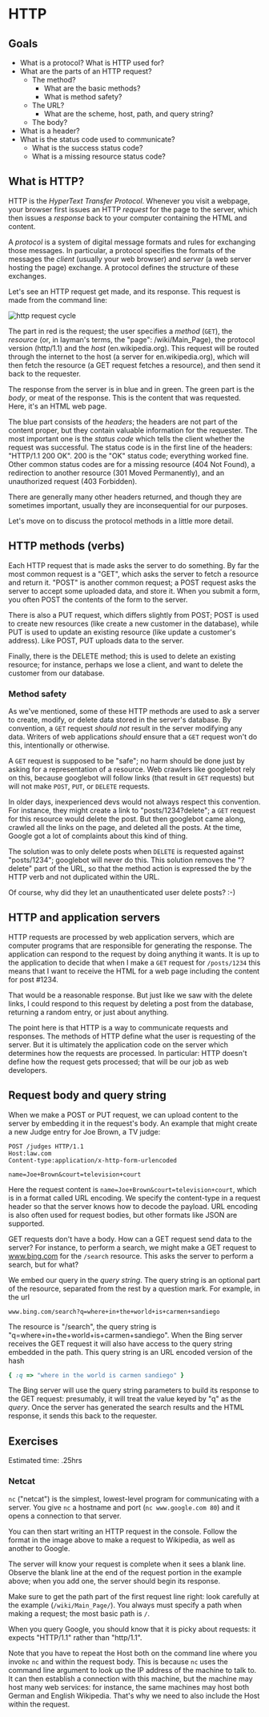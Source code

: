 # HTTP
## Goals

* What is a protocol? What is HTTP used for?
* What are the parts of an HTTP request?
  * The method?
    * What are the basic methods?
    * What is method safety?
  * The URL?
    * What are the scheme, host, path, and query string?
  * The body?
* What is a header?
* What is the status code used to communicate?
  * What is the success status code?
  * What is a missing resource status code?

## What is HTTP?
HTTP is the *HyperText Transfer Protocol*. Whenever you visit a
webpage, your browser first issues an HTTP *request* for the page to
the server, which then issues a *response* back to your computer
containing the HTML and content.

A *protocol* is a system of digital message formats and rules for
exchanging those messages. In particular, a protocol specifies the
formats of the messages the *client* (usually your web browser) and
*server* (a web server hosting the page) exchange. A protocol defines
the structure of these exchanges.

Let's see an HTTP request get made, and its response. This request is
made from the command line:

![http request cycle](http://upload.wikimedia.org/wikipedia/commons/c/c6/Http_request_telnet_ubuntu.png)

The part in red is the request; the user specifies a *method* (`GET`),
the *resource* (or, in layman's terms, the "page": /wiki/Main_Page),
the protocol version (http/1.1) and the *host*
(en.wikipedia.org). This request will be routed through the internet
to the host (a server for en.wikipedia.org), which will then fetch the
resource (a GET request fetches a resource), and then send it back to
the requester.

The response from the server is in blue and in green. The green part
is the *body*, or meat of the response. This is the content that was
requested. Here, it's an HTML web page.

The blue part consists of the *headers*; the headers are not part of
the content proper, but they contain valuable information for the
requester. The most important one is the *status code* which tells the
client whether the request was successful. The status code is in the
first line of the headers: "HTTP/1.1 200 OK". 200 is the "OK" status
code; everything worked fine. Other common status codes are for a
missing resource (404 Not Found), a redirection to another resource
(301 Moved Permanently), and an unauthorized request (403 Forbidden).

There are generally many other headers returned, and though they are
sometimes important, usually they are inconsequential for our
purposes.

Let's move on to discuss the protocol methods in a little more detail.

## HTTP methods (verbs)
Each HTTP request that is made asks the server to do something. By far
the most common request is a "GET", which asks the server to fetch a
resource and return it. "POST" is another common request; a POST
request asks the server to accept some uploaded data, and store
it. When you submit a form, you often POST the contents of the form to
the server.

There is also a PUT request, which differs slightly from POST; POST is
used to create new resources (like create a new customer in the
database), while PUT is used to update an existing resource (like
update a customer's address). Like POST, PUT uploads data to the
server.

Finally, there is the DELETE method; this is used to delete an
existing resource; for instance, perhaps we lose a client, and want to
delete the customer from our database.

### Method safety
As we've mentioned, some of these HTTP methods are used to ask a
server to create, modify, or delete data stored in the server's
database. By convention, a `GET` request *should not* result in the
server modifying any data. Writers of web applications *should* ensure
that a `GET` request won't do this, intentionally or otherwise.

A `GET` request is supposed to be "safe"; no harm should be done just
by asking for a representation of a resource. Web crawlers like
googlebot rely on this, because googlebot will follow links (that
result in `GET` requests) but will not make `POST`, `PUT`, or `DELETE`
requests.

In older days, inexperienced devs would not always respect this
convention. For instance, they might create a link to
"posts/1234?delete"; a `GET` request for this resource would delete
the post. But then googlebot came along, crawled all the links on the
page, and deleted all the posts. At the time, Google got a lot of
complaints about this kind of thing.

The solution was to only delete posts when `DELETE` is requested
against "posts/1234"; googlebot will never do
this. This solution removes the "?delete" part of the URL, so that the
method action is expressed the by the HTTP verb and not duplicated
within the URL.

Of course, why did they let an unauthenticated user delete posts? :-)

## HTTP and application servers

HTTP requests are processed by web application servers, which are
computer programs that are responsible for generating the
response. The application can respond to the request by doing anything
it wants. It is up to the application to decide that when I make a
`GET` request for `/posts/1234` this means that I want to receive the
HTML for a web page including the content for post #1234.

That would be a reasonable response. But just like we saw with the
delete links, I could respond to this request by deleting a post from
the database, returning a random entry, or just about anything.

The point here is that HTTP is a way to communicate requests and
responses. The methods of HTTP define what the user is requesting of
the server. But it is ultimately the application code on the server
which determines how the requests are processed. In particular: HTTP
doesn't define how the request gets processed; that will be our job
as web developers.

## Request body and query string
When we make a POST or PUT request, we can upload content to the
server by embedding it in the request's body. An example that might
create a new Judge entry for Joe Brown, a TV judge:

```
POST /judges HTTP/1.1
Host:law.com
Content-type:application/x-http-form-urlencoded

name=Joe+Brown&court=television+court
```

Here the request content is `name=Joe+Brown&court=television+court`,
which is in a format called URL encoding. We specify the content-type
in a request header so that the server knows how to decode the
payload. URL encoding is also often used for request bodies, but other
formats like JSON are supported.

GET requests don't have a body. How can a GET request send data to the
server? For instance, to perform a search, we might make a GET request
to www.bing.com for the `/search` resource. This asks the server to
perform a search, but for what?

We embed our query in the *query string*. The query string is an
optional part of the resource, separated from the rest by a question
mark. For example, in the url

    www.bing.com/search?q=where+in+the+world+is+carmen+sandiego

The resource is "/search", the query string is
"q=where+in+the+world+is+carmen+sandiego". When the Bing server
receives the GET request it will also have access to the query string
embedded in the path. This query string is an URL encoded version of
the hash

```ruby
{ :q => "where in the world is carmen sandiego" }
````

The Bing server will use the query string parameters to build its
response to the GET request: presumably, it will treat the value keyed
by "q" as the *query*. Once the server has generated the search
results and the HTML response, it sends this back to the requester.

## Exercises
Estimated time: .25hrs

### Netcat

`nc` ("netcat") is the simplest, lowest-level program for
communicating with a server. You give `nc` a hostname and port (`nc
www.google.com 80`) and it opens a connection to that server.

You can then start writing an HTTP request in the console. Follow the
format in the image above to make a request to Wikipedia, as well as
another to Google.

The server will know your request is complete when it sees a blank
line. Observe the blank line at the end of the request portion in the
example above; when you add one, the server should begin its response.

Make sure to get the path part of the first request line right: look
carefully at the example (`/wiki/Main_Page/`). You always must specify
a path when making a request; the most basic path is `/`.

When you query Google, you should know that it is picky about
requests: it expects "HTTP/1.1" rather than "http/1.1".

Note that you have to repeat the Host both on the command line where
you invoke `nc` and within the request body. This is because `nc` uses
the command line argument to look up the IP address of the machine to
talk to. It can then establish a connection with this machine, but the
machine may host many web services: for instance, the same machines
may host both German and English Wikipedia. That's why we need to also
include the Host within the request.
